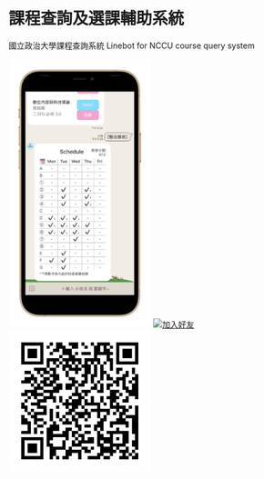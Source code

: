 # 課程查詢及選課輔助系統
國立政治大學課程查詢系統 
Linebot for NCCU course query system  

<img src="https://github.com/CYXup6/Botest/blob/master/demo.png" width="250">
  <a href="https://lin.ee/4RbcAkQ"><img src="https://scdn.line-apps.com/n/line_add_friends/btn/zh-Hant.png" alt="加入好友" height="36" border="0"></a>
<img src="https://github.com/CYXup6/Botest/blob/master/L.png" width="250">

